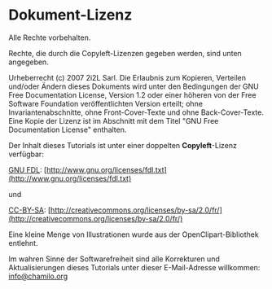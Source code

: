 
# Dokument-Lizenz

Alle Rechte vorbehalten.

Rechte, die durch die Copyleft-Lizenzen gegeben werden, sind unten angegeben.

Urheberrecht \(c\) 2007 2i2L Sarl. Die Erlaubnis zum Kopieren, Verteilen und/oder Ändern dieses Dokuments wird unter den Bedingungen der GNU Free Documentation License, Version 1.2 oder einer höheren von der Free Software Foundation veröffentlichten Version erteilt; ohne Invariantenabschnitte, ohne Front-Cover-Texte und ohne Back-Cover-Texte. Eine Kopie der Lizenz ist im Abschnitt mit dem Titel "GNU Free Documentation License" enthalten.

Der Inhalt dieses Tutorials ist unter einer doppelten **Copyleft**-Lizenz verfügbar:

[GNU FDL](http://www.gnu.org/licenses/fdl.txt): [http://www.gnu.org/licenses/fdl.txt](http://www.gnu.org/licenses/fdl.txt)

und

[CC-BY-SA](http://creativecommons.org/licenses/by-sa/2.0/fr/): [http://creativecommons.org/licenses/by-sa/2.0/fr/](http://creativecommons.org/licenses/by-sa/2.0/fr/)

Eine kleine Menge von Illustrationen wurde aus der OpenClipart-Bibliothek entlehnt.

Im wahren Sinne der Softwarefreiheit sind alle Korrekturen und Aktualisierungen dieses Tutorials unter dieser E-Mail-Adresse willkommen: info@chamilo.org